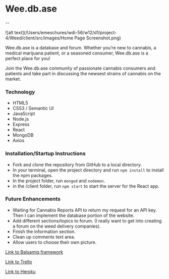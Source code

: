 # Wee.db.ase
--

![alt text](/Users/emeschures/wdi-56/w12/d1/project-4/Weed/client/src/images/Home Page Screenshot.png)

Wee.db.ase is a database and forum. Whether you’re new to cannabis, a medical marijuana patient, or a seasoned consumer, Wee.db.ase is a perfect place for you!

Join the Wee.db.ase community of passionate cannabis consumers and patients and take part in discussing the newsest strains of cannabis on the market.

### Technology
- HTML5
- CSS3 / Semantic UI
- JavaScript
- Node.js
- Express
- React
- MongoDB
- Axios

### Installation/Startup Instructions
- Fork and clone the repository from GitHub to a local directory.
- In your terminal, open the project directory and run `npm install` to install the npm packages.
- In the project folder, run 	`mongod` and `nodemon`.
- in the /client folder, run `npm start` to start the server for the React app.

### Future Enhancements
- Waiting for Cannabis Reports API to return my request for an API key. Then I can implement the database portion of the website.
- Add different sections/topics to forum. (I really want to get into creating a forum on the weed delivery companies).
- Finish the information section.
- Clean up comments text area.
- Allow users to choose their own picture.

[Link to Balsamiq framework](https://balsamiq.cloud/stle5vb/pia83nv/r2278/)

[Link to Trello](https://trello.com/b/ytf5R8HE/weedbase/)

[Link to Heroku]()


